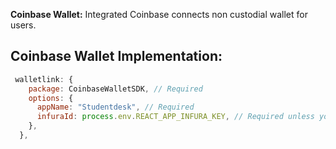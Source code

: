 **Coinbase Wallet:** Integrated Coinbase connects non custodial wallet for users.

## Coinbase Wallet Implementation: 

```javascript
 walletlink: {
    package: CoinbaseWalletSDK, // Required
    options: {
      appName: "Studentdesk", // Required
      infuraId: process.env.REACT_APP_INFURA_KEY, // Required unless you provide a JSON RPC url; see `rpc` below
    },
  },

```

